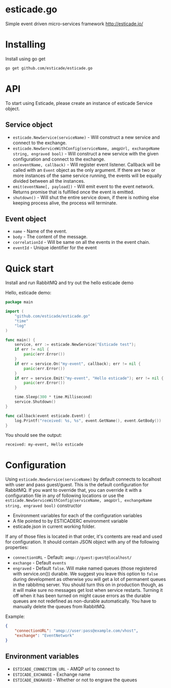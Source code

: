 # esticade.go
Simple event driven micro-services framework http://esticade.io/

# Installing 
Install using go get
``` bash
go get github.com/esticade/esticade.go
```

# API

To start using Esticade, please create an instance of esticade Service
object. 

## Service object

- `esticade.NewService(serviceName)` - Will construct a new service and connect to the exchange.                            
- `esticade.NewServiceWithConfig(serviceName, amqpUrl, exchangeName string, engraved bool)` - Will construct a new service with 
the given configuration and connect to the exchange.                            
- `on(eventName, callback)` - Will register event listener. Callback will be called with an `Event` object as the only 
argument. If there are two or more instances of the same service running, the events will be equally divided between all the instances. 
- `emit(eventName[, payload])` - Will emit event to the event network. Returns promise that is fulfilled once the event is emitted.
- `shutdown()` - Will shut the entire service down, if there is nothing else keeping process alive, the process will terminate.

## Event object

- `name` - Name of the event.
- `body` - The content of the message.
- `correlationId` - Will be same on all the events in the event chain.
- `eventId` - Unique identifier for the event


# Quick start

Install and run RabbitMQ and try out the hello esticade demo

Hello, esticade demo:
```go
package main

import (
	"github.com/esticade/esticade.go"
	"time"
	"log"
)

func main() {
	service, err := esticade.NewService("Esticade test");
	if err != nil {
		panic(err.Error())
	}
	if err = service.On("my-event", callback); err != nil {
		panic(err.Error())
	}
	if err = service.Emit("my-event", "Hello esticade"); err != nil {
		panic(err.Error())
	}

	time.Sleep(300 * time.Millisecond)
	service.Shutdown()
}

func callback(event esticade.Event) {
	log.Printf("received: %s, %s", event.GetName(), event.GetBody())
}
```

You should see the output:
```
received: my-event, Hello esticade
```

# Configuration

Using `esticade.NewService(serviceName)` by default connects to localhost with user and pass guest/guest. This is the default configuration
for RabbitMQ. If you want to override that, you can override it with a configuration file in any of following locations or use the 
`esticade.NewServiceWithConfig(serviceName, amqpUrl, exchangeName string, engraved bool)` constructor

- Environment variables for each of the configuration variables
- A file pointed to by ESTICADERC environment variable
- esticade.json in current working folder.

If any of those files is located in that order, it's contents are read and used for configuration. It should contain
JSON object with any of the following properties: 

- `connectionURL` - Default: `amqp://guest:guest@localhost/`
- `exchange` - Default `events`
- `engraved` - Default `false`. Will make named queues (those registered with service.on()) durable. We suggest you leave this
option to `false` during development as otherwise you will get a lot of permanent queues in the rabbitmq server. You should
turn this on in production though, as it will make sure no messages get lost when service restarts. Turning it off when it
has been turned on might cause errors as the durable queues are not redefined as non-durable automatically. You have
to manually delete the queues from RabbitMQ.

Example:

```json
{ 
    "connectionURL": "amqp://user:pass@example.com/vhost",
    "exchange": "EventNetwork"
}
```

## Environment variables

- `ESTICADE_CONNECTION_URL` - AMQP url to connect to
- `ESTICADE_EXCHANGE` - Exchange name
- `ESTICADE_ENGRAVED` - Whether or not to engrave the queues 
